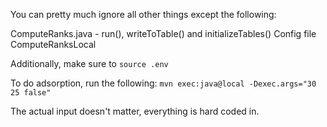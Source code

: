 You can pretty much ignore all other things except the following:

ComputeRanks.java - run(), writeToTable() and initializeTables()
Config file
ComputeRanksLocal

Additionally, make sure to `source .env`

To do adsorption, run the following: `mvn exec:java@local -Dexec.args="30 25 false"`

The actual input doesn't matter, everything is hard coded in.
